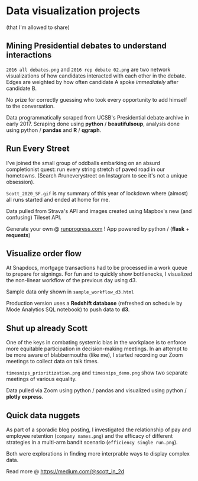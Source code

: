 # Data visualization projects 
(that I'm allowed to share)


## Mining Presidential debates to understand interactions

`2016 all debates.png` and `2016 rep debate 02.png` are two network visualizations of how candidates interacted with each other in the debate.  Edges are weighted by how often candidate A spoke _immediately_ after candidate B.  

No prize for correctly guessing who took every opportunity to add himself to the conversation.

Data programmatically scraped from UCSB's Presidential debate archive in early 2017.  Scraping done using **python** / **beautifulsoup**, analysis done using python / **pandas** and **R** / **qgraph**.


## Run Every Street
I've joined the small group of oddballs embarking on an absurd completionist quest: run every string stretch of paved road in our hometowns.  (Search #runeverystreet on Instagram to see it's not a unique obsession).

`Scott_2020_SF.gif` is my summary of this year of lockdown where (almost) all runs started and ended at home for me.

Data pulled from Strava's API and images created using Mapbox's new (and confusing) Tileset API.  

Generate your own @ [runprogress.com](https://www.runprogress.com/) !  App powered by python / (**flask** + **requests**)


## Visualize order flow
At Snapdocs, mortgage transactions had to be processed in a work queue to prepare for signings.  For fun and to quickly show bottlenecks, I visualized the non-linear workflow of the previous day using d3.

Sample data only shown in `sample_workflow_d3.html`

Production version uses a **Redshift database** (refreshed on schedule by Mode Analytics SQL notebook) to push data to **d3**.


## Shut up already Scott
One of the keys in combating systemic bias in the workplace is to enforce more equitable participation in decision-making meetings.  In an attempt to be more aware of blabbermouths (like me), I started recording our Zoom meetings to collect data on talk times.

`timesnips_prioritization.png` and `timesnips_demo.png`  show two separate meetings of various equality.

Data pulled via Zoom using python / pandas and visualized using python / **plotly express**.


## Quick data nuggets
As part of a sporadic blog posting, I investigated the relationship of pay and employee retention (`company names.png`) and the efficacy of different strategies in a multi-arm bandit scenario (`efficiency single run.png`).

Both were explorations in finding more interprable ways to display complex data. 

Read more @ https://medium.com/@scott_in_2d
